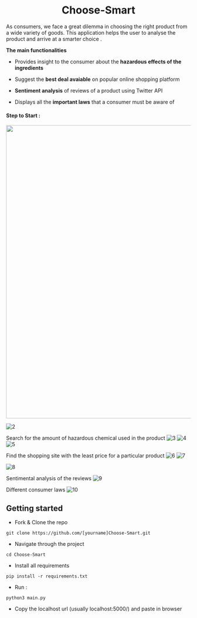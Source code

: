 <h1 align="center">Choose-Smart </h1>

As consumers, we face a great dilemma in choosing the right product from a wide variety of goods. This application helps the user to analyse the product and arrive at a smarter choice .
  
**The main functionalities**

- Provides insight to the consumer about the **hazardous effects of the ingredients**

- Suggest the **best deal avaiable** on popular online shopping platform

- **Sentiment analysis** of reviews of a product using Twitter API

- Displays all the **important laws** that a consumer must be aware of

#### Step to Start :

<img align="center" src="https://user-images.githubusercontent.com/43414928/80920713-58ed2e00-8d8f-11ea-97cf-ba429a2ac4e9.png" width="800" />

![2](https://user-images.githubusercontent.com/43414928/80920715-5ab6f180-8d8f-11ea-9db8-769f8588db16.png)

Search for the amount of hazardous chemical used in the product
![3](https://user-images.githubusercontent.com/43414928/80920718-5be81e80-8d8f-11ea-8c07-c71fbf458900.png)
![4](https://user-images.githubusercontent.com/43414928/80920719-5d194b80-8d8f-11ea-9ced-8919e1be2f60.png)
![5](https://user-images.githubusercontent.com/43414928/80920721-61456900-8d8f-11ea-8dad-f69bd1009e49.png)


Find the shopping site with the least price for a particular product
![6](https://user-images.githubusercontent.com/43414928/80920723-62769600-8d8f-11ea-888a-adf8b6d49e76.png)
![7](https://user-images.githubusercontent.com/43414928/80920729-65718680-8d8f-11ea-8cf9-f48e86888c6d.png)



![8](https://user-images.githubusercontent.com/43414928/80920732-66a2b380-8d8f-11ea-8972-b493b16a53cb.png)

Sentimental analysis of the reviews 
![9](https://user-images.githubusercontent.com/43414928/80920734-6aced100-8d8f-11ea-9f9a-357adff47b8f.png)


Different consumer laws
![10](https://user-images.githubusercontent.com/43414928/80920742-70c4b200-8d8f-11ea-9c63-091a19f84d62.png)




## Getting started

* Fork & Clone the repo
```
git clone https://github.com/[yourname]Choose-Smart.git
```

* Navigate through the project
```
cd Choose-Smart
```
* Install all requirements
``` 
pip install -r requirements.txt
```
  
* Run :
```
python3 main.py
```
  
* Copy the localhost url (usually localhost:5000/) and paste in browser




